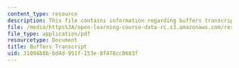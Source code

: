 ```yaml
---
content_type: resource
description: This file contains information regarding buffers transcript.
file: /media/https%3A/open-learning-course-data-rc.s3.amazonaws.com/res-tll-004-stem-concept-videos-fall-2013/31094b8bbd4d951f153e8f478cc0683f_MITRES_TLL-004F13_Buffers.pdf
file_type: application/pdf
resourcetype: Document
title: Buffers Transcript
uid: 31094b8b-bd4d-951f-153e-8f478cc0683f
---
```

